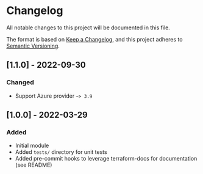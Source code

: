 
# Changelog
All notable changes to this project will be documented in this file.

The format is based on [Keep a Changelog](https://keepachangelog.com/en/1.0.0/),
and this project adheres to [Semantic Versioning](https://semver.org/spec/v2.0.0.html).

## [1.1.0] - 2022-09-30
### Changed
- Support Azure provider `~> 3.9`

## [1.0.0] - 2022-03-29
### Added
- Initial module
- Added `tests/` directory for unit tests
- Added pre-commit hooks to leverage terraform-docs for documentation (see README)

